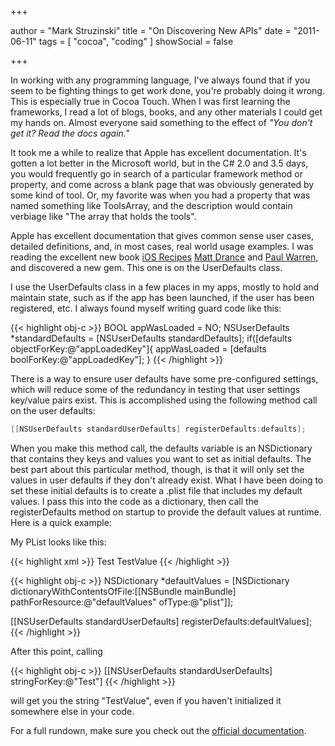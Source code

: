 +++

author = "Mark Struzinski"
title = "On Discovering New APIs"
date =  "2011-06-11"
tags = [ "cocoa", "coding" ]
showSocial = false

+++

In working with any programming language, I've always found that if you seem to be fighting things to get work done, you're probably doing it wrong. This is especially true in Cocoa Touch. When I was first learning the frameworks, I read a lot of blogs, books, and any other materials I could get my hands on. Almost everyone said something to the effect of _"You don't get it? Read the docs again."_

It took me a while to realize that Apple has excellent documentation. It's gotten a lot better in the Microsoft world, but in the C# 2.0 and 3.5 days, you would frequently go in search of a particular framework method or property, and come across a blank page that was obviously generated by some kind of tool. Or, my favorite was when you had a property that was named something like ToolsArray, and the description would contain verbiage like "The array that holds the tools".

<!-- more -->

Apple has excellent documentation that gives common sense user cases, detailed definitions, and, in most cases, real world usage examples. I was reading the excellent new book [iOS Recipes][pragprog] [Matt Drance][drance] and [Paul Warren][warren], and discovered a new gem. This one is on the UserDefaults class.

I use the UserDefaults class in a few places in my apps, mostly to hold and maintain state, such as if the app has been launched, if the user has been registered, etc. I always found myself writing guard code like this:

{{< highlight obj-c >}}
BOOL appWasLoaded = NO;
NSUserDefaults *standardDefaults = [NSUserDefaults standardDefaults];
if([defaults objectForKey:@"appLoadedKey"]{
    appWasLoaded = [defaults boolForKey:@"appLoadedKey"];
}
{{< /highlight >}}


There is a way to ensure user defaults have some pre-configured settings, which will reduce some of the redundancy in testing that user settings key/value pairs exist. This is accomplished using the following method call on the user defaults:

```objective-c Register Defaults
[[NSUserDefaults standardUserDefaults] registerDefaults:defaults];
```

When you make this method call, the defaults variable is an NSDictionary that contains they keys and values you want to set as initial defaults. The best part about this particular method, though, is that it will only set the values in user defaults if they don't already exist. What I have been doing to set these initial defaults is to create a .plist file that includes my default values. I pass this into the code as a dictionary, then call the registerDefaults method on startup to provide the default values at runtime. Here is a quick example:

My PList looks like this:

{{< highlight xml >}}
    <?xml version="1.0" encoding="UTF-8"?>
    <!DOCTYPE plist PUBLIC "-//Apple//DTD PLIST 1.0//EN"
    "http://www.apple.com/DTDs/PropertyList-1.0.dtd">
    <plist version="1.0">
        <dict>
            <key>Test</key>
            <string>TestValue</string>
        </dict>
    </plist>
{{< /highlight >}}

{{< highlight obj-c >}}
NSDictionary *defaultValues =
[NSDictionary dictionaryWithContentsOfFile:[[NSBundle mainBundle]
pathForResource:@"defaultValues"
ofType:@"plist"]];

[[NSUserDefaults standardUserDefaults] registerDefaults:defaultValues];
{{< /highlight >}}

After this point, calling

{{< highlight obj-c >}}
[[NSUserDefaults standardUserDefaults] stringForKey:@"Test"]
{{< /highlight >}}

will get you the string "TestValue", even if you haven't initialized it somewhere else in your code.

For a full rundown, make sure you check out the [official documentation][userdefaultsdocs].

[pragprog]:http://pragprog.com/book/cdirec/ios-recipes
[drance]:http://www.appleoutsider.com
[warren]:http://twitter.com/#!/pawpoise
[userdefaultsdocs]:http://developer.apple.com/library/mac/#documentation/Cocoa/Conceptual/UserDefaults/Tasks/UsingDefaults.html
